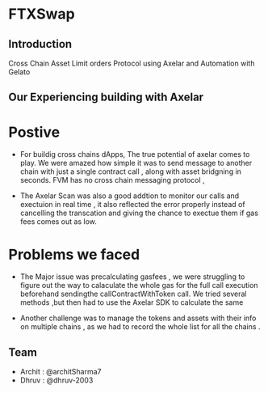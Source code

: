 # FTXSwap

## Introduction
Cross Chain Asset Limit orders Protocol using Axelar and Automation with Gelato

## Our Experiencing building with Axelar

# Postive
- For buildig cross chains dApps, The true potential of axelar comes to play. We were amazed how simple it was to send message to another chain with just a single contract call , along with asset bridgning in seconds.  FVM has no cross chain messaging protocol , 

-  The Axelar Scan was also a good addtion to monitor our calls and exectuion in real time , it also reflected the error properly instead of cancelling the transcation and giving the chance to exectue them if gas fees comes out as low.

# Problems we faced
- The Major issue was precalculating gasfees , we were struggling to figure out the way to calaculate the whole gas for the full call execution beforehand sendingthe callContractWithToken call. We tried several methods ,but then had to use the Axelar SDK to calculate the same

- Another challenge was to manage the tokens and assets with their info on multiple chains , as we had to record the whole list for all the chains . 

## Team

- Archit : @architSharma7
- Dhruv : @dhruv-2003
